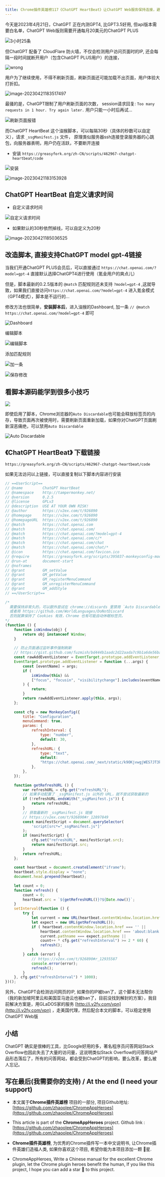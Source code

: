 ```yaml
---
title: Chrome插件英雄榜117《ChatGPT HeartBeat》让ChatGPT Web服务保持连接，避免反复刷新ChatGPT Web版页面
---
```



今天是2023年4月21日，ChatGPT 正在内测GPT4, 比GPT3.5好用, 但api版本需要白名单，ChatGPT Web版则需要开通每月20美元的ChatGPT PLUS

![3小时25条](https://cdn.fangyuanxiaozhan.com/assets/16820738481821YNKaMDC.png)

但ChatGPT 配备了 CloudFlare 防火墙，不仅会检测用户访问页面时的IP, 还会每隔一段时间就断开用户（包含ChatGPT PLUS用户）的连接，

![wrong](https://cdn.fangyuanxiaozhan.com/assets/1682073750657dMCPGkf7.png)



用户为了继续使用，不得不刷新页面，刷新页面还可能加载不出页面，用户体验大打折扣。



![image-20230421183517497](https://cdn.fangyuanxiaozhan.com/assets/1682073318135HEHaEmEp.png)



最骚的是，ChatGPT限制了用户刷新页面的次数， session请求回复: `Too many requests in 1 hour. Try again later.`  用户只能一小时后再试...

![刷新页面报错](https://cdn.fangyuanxiaozhan.com/assets/16820734480662mHYW8de.png)



而ChatGPT HeartBeat 这个油猴脚本，可以每隔30秒（具体的秒数可以自定义），请求 `_ssgManifest.js` 文件， 原理类似服务器ssh连接登录服务器的心跳包，向服务器表明，用户仍在活跃，不要断开连接

- 安装 `https://greasyfork.org/zh-CN/scripts/462967-chatgpt-heartbeat/code`

![安装](https://cdn.fangyuanxiaozhan.com/assets/1682076807315zmJQS5Ap.gif)



![image-20230421183153928](https://cdn.fangyuanxiaozhan.com/assets/16820731152848iiQzz2F.png)



## ChatGPT HeartBeat 自定义请求时间



- 自定义请求时间

![自定义请求时间](https://cdn.fangyuanxiaozhan.com/assets/1682074168690zn1Pbhr1.png)

- 如果默认的30秒依然掉线，可以自定义为20秒

![image-20230421185036525](https://cdn.fangyuanxiaozhan.com/assets/16820742373295jhG7xH1.png)



## 改造脚本, 直接支持ChatGPT  model  gpt-4链接



当我们开通ChatGPT PLUS会员后，可以直接通过 `https://chat.openai.com/?model=gpt-4` 直接默认选择ChatGPT4进行使用（氪金用户的爽点儿）



但是，脚本最新的0.2.5版本的 `@match` 匹配规则还未支持 `?model=gpt-4`  ,这就导致，如果我们直接访问`https://chat.openai.com/?model=gpt-4` 进入氪金模式（GPT4模式），脚本是不运行的...



修改方法也很简单，**安装脚本后**，进入油猴的Dashboard, 加一条 `// @match        https://chat.openai.com/?model=gpt-4` 即可



![Dashboard](https://cdn.fangyuanxiaozhan.com/assets/1682074609404YKZw4ben.png)

编辑脚本

![编辑脚本](https://cdn.fangyuanxiaozhan.com/assets/1682074684303fwGy4QnF.png)

添加匹配规则

![加一条](https://cdn.fangyuanxiaozhan.com/assets/1682074523318EkmWSW0a.png)

![保存修改](https://cdn.fangyuanxiaozhan.com/assets/1682074756710ZD6jzjmc.png)





## 看脚本源码能学到很多小技巧



![](https://cdn.fangyuanxiaozhan.com/assets/1682075048335bWR7nPDp.png)

即使启用了脚本，Chrome浏览器的`Auto Discardable`也可能会释放标签页的内存，导致页面再次被使用时，需要刷新页面重新加载，如果你对ChatGPT页面刷新深恶痛绝，可以禁用`Auto Discardable`



![Auto Discardable](https://cdn.fangyuanxiaozhan.com/assets/1682075027425xkDes7nY.png)




## 《ChatGPT HeartBeat》 下载链接
```
https://greasyfork.org/zh-CN/scripts/462967-chatgpt-heartbeat/code
```

如果无法访问以上链接，可以直接复制以下脚本内容进行安装

```javascript
// ==UserScript==
// @name         ChatGPT HeartBeat
// @namespace    http://tampermonkey.net/
// @version      0.2.5
// @license      GPLv3
// @description  USE AT YOUR OWN RISK!
// @author       https://v2ex.com/t/926890
// @homepage     https://v2ex.com/t/926890
// @homepageURL  https://v2ex.com/t/926890
// @match        https://chat.openai.com
// @match        https://chat.openai.com/
// @match        https://chat.openai.com/?model=gpt-4
// @match        https://chat.openai.com/c/*
// @match        https://chat.openai.com/chat
// @match        https://chat.openai.com/chat/*
// @icon         https://chat.openai.com/favicon.ico
// @require      https://greasyfork.org/scripts/395037-monkeyconfig-modern/code/MonkeyConfig%20Modern.js?version=764968
// @run-at       document-start
// @noframes
// @grant        GM_setValue
// @grant        GM_getValue
// @grant        GM_registerMenuCommand
// @grant        GM_unregisterMenuCommand
// @grant        GM_addStyle
// ==/UserScript==
 
/*
  需要保持非常久的，可以额外尝试在 chrome://discards 里禁用 `Auto Discardable`，
  或者用 https://github.com/WorldLanguages/DoNotDiscard
  否则就算保持了 Cookies 有效，Chrome 也有可能自动休眠标签页。
*/
(function () {
    function isWindow(obj) {
        return obj instanceof Window;
    }
 
    // 防止页面通过监听事件强制刷新
    // https://gist.github.com/fuzmish/bd444b1aadc2d22aada7c9b1a6de56ba
    const rawAddEventListener = EventTarget.prototype.addEventListener;
    EventTarget.prototype.addEventListener = function (...args) {
        const [eventName] = args;
        if (
            isWindow(this) &&
            ["focus", "focusin", "visibilitychange"].includes(eventName)
        ) {
            return;
        }
        return rawAddEventListener.apply(this, args);
    };
 
    const cfg = new MonkeyConfig({
        title: "Configuration",
        menuCommand: true,
        params: {
            refreshInterval: {
                type: "number",
                default: 30,
            },
            refreshURL: {
                type: "text",
                default:
                "https://chat.openai.com/_next/static/k9OKjvwgjWES7JT3k-6g9/_ssgManifest.js",
            },
        },
    });
 
    function getRefreshURL () {
        var refreshURL = cfg.get("refreshURL");
        // 如果手动配置了 _ssgManifest.js 以外的 URL，就不尝试获取最新的
        if (!refreshURL.endsWith("_ssgManifest.js")) {
            return refreshURL;
        }
        // 获取最新的 _ssgManifest.js 链接
        // https://v2ex.com/t/926890#r_12897849
        const manifestScript = document.querySelector(
            'script[src*="_ssgManifest.js"]'
        );
        if (manifestScript) {
            cfg.set("refreshURL", manifestScript.src);
            return manifestScript.src;
        }
        return refreshURL;
    };
 
    const heartbeat = document.createElement("iframe");
    heartbeat.style.display = "none";
    document.head.prepend(heartbeat);
 
    let count = 0;
    function refresh() {
        count = 0;
        heartbeat.src = `${getRefreshURL()}?${Date.now()}`;
    }
    setInterval(function () {
        try {
            let current = new URL(heartbeat.contentWindow.location.href);
            let expect = new URL(getRefreshURL());
            if ( heartbeat.contentWindow.location.href === '' ||
                heartbeat.contentWindow.location.href === 'about:blank' ||
                current.pathname === expect.pathname ||
                count++ * cfg.get("refreshInterval") >= 2 * 60) {
                refresh();
            }
        } catch (error) {
            // https://v2ex.com/t/926890#r_12935587
            console.error(error);
            refresh();
        }
    }, cfg.get("refreshInterval") * 1000);
})();
```

另外，ChatGPT会检测访问网页的IP, 如果你的IP被ban了，这个脚本无法帮你（我的新加坡阿里云和美国亚马逊云也被ban了，目前没找到解封的方案），我目前解决方案是，用GLaDOS家的服务 [http://i.v2fy.com/vpn](http://i.v2fy.com/vpn) ，走美国代理，然后配合本文的脚本，可以稳定使用ChatGPT Web版



## 小结



ChatGPT 确实是很棒的工具，比Google好用的多，著名程序员问答网站Stack Overflow也因此失去了大量的访问量，这说明类似Stack Overflow的问答网站产品形态落后了，所有的问答网站，都会受到ChatGPT的影响，要么改革，要么被人忘记。






## 写在最后(我需要你的支持) / At the end (I need your support)

- 本文属于**Chrome插件英雄榜** 项目的一部分, 项目Github地址: [https://github.com/zhaoolee/ChromeAppHeroes](https://github.com/zhaoolee/ChromeAppHeroes)


- This article is part of the **ChromeAppHeroes** project. Github link : [https://github.com/zhaoolee/ChromeAppHeroes](https://github.com/zhaoolee/ChromeAppHeroes) 

- **Chrome插件英雄榜**, 为优秀的Chrome插件写一本中文说明书, 让Chrome插件英雄们造福人类, 如果你喜欢这个项目, 希望你能为本项目添加一颗 🌟星.

- ChromeAppHeroes, Write a Chinese manual for the excellent Chrome plugin, let the Chrome plugin heroes benefit the human, If you like this project, I hope you can add a star 🌟 to this project.

